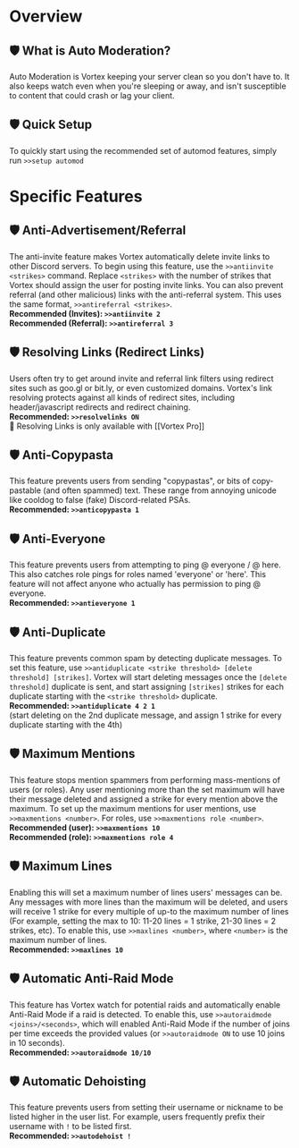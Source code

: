# Overview
## 🛡 What is Auto Moderation?
Auto Moderation is Vortex keeping your server clean so you don't have to. It also keeps watch even when you're sleeping or away, and isn't susceptible to content that could crash or lag your client.

## 🛡 Quick Setup
To quickly start using the recommended set of automod features, simply run `>>setup automod`

# Specific Features
## 🛡 Anti-Advertisement/Referral
The anti-invite feature makes Vortex automatically delete invite links to other Discord servers. To begin using this feature, use the `>>antiinvite <strikes>` command. Replace `<strikes>` with the number of strikes that Vortex should assign the user for posting invite links. You can also prevent referral (and other malicious) links with the anti-referral system. This uses the same format, `>>antireferral <strikes>`.<br>
**Recommended (Invites): `>>antiinvite 2`**<br>
**Recommended (Referral): `>>antireferral 3`**

## 🛡 Resolving Links (Redirect Links)
Users often try to get around invite and referral link filters using redirect sites such as goo.gl or bit.ly, or even customized domains. Vortex's link resolving protects against all kinds of redirect sites, including header/javascript redirects and redirect chaining.<br>
**Recommended: `>>resolvelinks ON`**<br>
🌟 Resolving Links is only available with [[Vortex Pro]]

## 🛡 Anti-Copypasta
This feature prevents users from sending "copypastas", or bits of copy-pastable (and often spammed) text. These range from annoying unicode like cooldog to false (fake) Discord-related PSAs.<br>
**Recommended: `>>anticopypasta 1`**

## 🛡 Anti-Everyone
This feature prevents users from attempting to ping @ everyone / @ here. This also catches role pings for roles named 'everyone' or 'here'. This feature will not affect anyone who actually has permission to ping @ everyone.<br>
**Recommended: `>>antieveryone 1`**

## 🛡 Anti-Duplicate
This feature prevents common spam by detecting duplicate messages. To set this feature, use `>>antiduplicate <strike threshold> [delete threshold] [strikes]`. Vortex will start deleting messages once the `[delete threshold]` duplicate is sent, and start assigning `[strikes]` strikes for each duplicate starting with the `<strike threshold>` duplicate.<br>
**Recommended: `>>antiduplicate 4 2 1`<br>**
(start deleting on the 2nd duplicate message, and assign 1 strike for every duplicate starting with the 4th)

## 🛡 Maximum Mentions
This feature stops mention spammers from performing mass-mentions of users (or roles). Any user mentioning more than the set maximum will have their message deleted and assigned a strike for every mention above the maximum. To set up the maximum mentions for user mentions, use `>>maxmentions <number>`. For roles, use `>>maxmentions role <number>`.<br>
**Recommended (user): `>>maxmentions 10`**<br>
**Recommended (role): `>>maxmentions role 4`**

## 🛡 Maximum Lines
Enabling this will set a maximum number of lines users' messages can be. Any messages with more lines than the maximum will be deleted, and users will receive 1 strike for every multiple of up-to the maximum number of lines (For example, setting the max to 10: 11-20 lines = 1 strike, 21-30 lines = 2 strikes, etc). To enable this, use `>>maxlines <number>`, where `<number>` is the maximum number of lines.<br>
**Recommended: `>>maxlines 10`**

## 🛡 Automatic Anti-Raid Mode
This feature has Vortex watch for potential raids and automatically enable Anti-Raid Mode if a raid is detected. To enable this, use `>>autoraidmode <joins>/<seconds>`, which will enabled Anti-Raid Mode if the number of joins per time exceeds the provided values (or `>>autoraidmode ON` to use 10 joins in 10 seconds).<br>
**Recommended: `>>autoraidmode 10/10`**

## 🛡 Automatic Dehoisting
This feature prevents users from setting their username or nickname to be listed higher in the user list. For example, users frequently prefix their username with `!` to be listed first. <br>
**Recommended: `>>autodehoist !`**